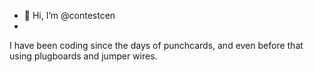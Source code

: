 - 👋 Hi, I’m @contestcen
- 

I have been coding since the days of punchcards, and even before that using plugboards and jumper wires.
